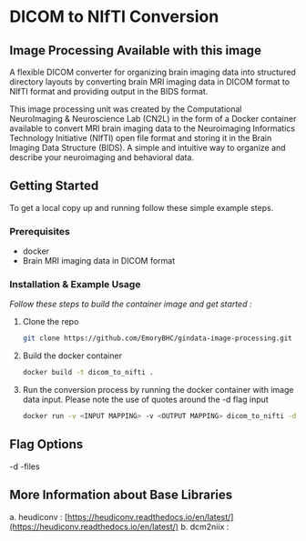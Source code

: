 
# DICOM to NIfTI Conversion

## Image Processing Available with this image
A flexible DICOM converter for organizing brain imaging data into structured directory layouts by converting brain MRI imaging data in DICOM format to NIfTI format and providing output in the BIDS format. 

This image processing unit was created by the Computational NeuroImaging & Neuroscience Lab (CN2L) in the form of a Docker container available to convert MRI brain imaging data to the Neuroimaging Informatics Technology Initiative (NIfTI) open file format and storing it in the Brain Imaging Data Structure (BIDS). A simple and intuitive way to organize and describe your neuroimaging and behavioral data.

<!-- GETTING STARTED -->
## Getting Started

To get a local copy up and running follow these simple example steps.

### Prerequisites

* docker
* Brain MRI imaging data in DICOM format

### Installation & Example Usage

_Follow these steps to build the container image and get started :_

1. Clone the repo
   ```sh
   git clone https://github.com/EmoryBHC/gindata-image-processing.git
   ```
3. Build the docker container 
   ```sh
   docker build -t dicom_to_nifti .
   ```
4. Run the conversion process by running the docker container with image data input. Please note the use of quotes around the -d flag input
   ```sh
   docker run -v <INPUT MAPPING> -v <OUTPUT MAPPING> dicom_to_nifti -d "<MAPPED FILE INPUT>/{subject}/{session}/*/*.dcm" -o /src/heudiconv/bids-nifti -f /src/heudiconv/heuristic.py -s "<SUBJECT ID>" -ss "<SESSION ID>" -c dcm2niix --bids --overwrite
   ```

## Flag Options 

-d 
-files

## More Information about Base Libraries

a. heudiconv : [https://heudiconv.readthedocs.io/en/latest/](https://heudiconv.readthedocs.io/en/latest/)
b. dcm2niix : 
